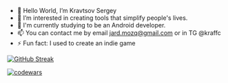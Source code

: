 - 👋 Hello World, I’m Kravtsov Sergey
- 👀 I’m interested in creating tools that simplify people's lives.
- 🌱 I'm currently studying to be an Android developer.
- 📫 You can contact me by email jard.mozq@gmail.com or in TG @kraffc
- ⚡ Fun fact: I used to create an indie game 


[![GitHub Streak](https://github-readme-streak-stats.herokuapp.com/?user=KravtsovSO64&theme=dark)](https://git.io/streak-stats)

[![codewars](https://www.codewars.com/users/KravtsovSO64/badges/large)](https://www.codewars.com/users/KravtsovSO64)
